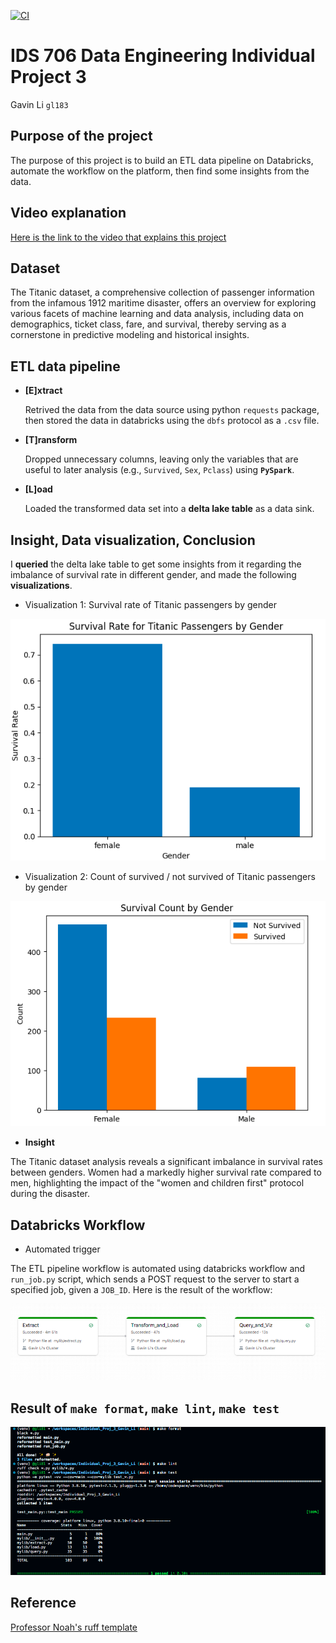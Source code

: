 [![CI](https://github.com/nogibjj/Individual_Proj_3_Gavin_Li/actions/workflows/cicd.yml/badge.svg)](https://github.com/nogibjj/Individual_Proj_3_Gavin_Li/actions/workflows/cicd.yml)

# IDS 706 Data Engineering Individual Project 3
Gavin Li `gl183`

## Purpose of the project
The purpose of this project is to build an ETL data pipeline on Databricks, automate the workflow on the platform, then find some insights from the data.

## Video explanation

[Here is the link to the video that explains this project](www.youtube.com)

## Dataset

The Titanic dataset, a comprehensive collection of passenger information from the infamous 1912 maritime disaster, offers an overview for exploring various facets of machine learning and data analysis, including data on demographics, ticket class, fare, and survival, thereby serving as a cornerstone in predictive modeling and historical insights.

## ETL data pipeline

- __[E]xtract__

  Retrived the data from the data source using python `requests` package, then stored the data in databricks using the `dbfs` protocol as a `.csv` file.

- __[T]ransform__

  Dropped unnecessary columns, leaving only the variables that are useful to later analysis (e.g., `Survived`, `Sex`, `Pclass`) using __`PySpark`__.

- __[L]oad__

  Loaded the transformed data set into a __delta lake table__ as a data sink.

## Insight, Data visualization, Conclusion

I __queried__ the delta lake table to get some insights from it regarding the imbalance of survival rate in different gender, and made the following __visualizations__.

- Visualization 1: Survival rate of Titanic passengers by gender

![viz1](./resources/viz1.png)

- Visualization 2: Count of survived / not survived of Titanic passengers by gender

![viz2](./resources/viz2.png)

- __Insight__

The Titanic dataset analysis reveals a significant imbalance in survival rates between genders. Women had a markedly higher survival rate compared to men, highlighting the impact of the "women and children first" protocol during the disaster.

## Databricks Workflow

- Automated trigger

The ETL pipeline workflow is automated using databricks workflow and `run_job.py` script, which sends a POST request to the server to start a specified job, given a `JOB_ID`. Here is the result of the workflow:

![workflow](./resources/rslt_workflow.png)

## Result of `make format`, `make lint`, `make test`

![rslt_make](./resources/rslt_make.png)

## Reference
[Professor Noah's ruff template](https://github.com/nogibjj/python-ruff-template)
